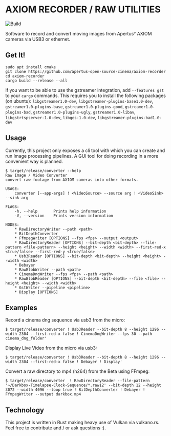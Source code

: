 # AXIOM RECORDER / RAW UTILITIES
![Build](https://github.com/apertus-open-source-cinema/axiom-recorder/workflows/Build/badge.svg)

Software to record and convert moving images from Apertus° AXIOM cameras via USB3 or ethernet.

## Get It!
```shell script
sudo apt install cmake
git clone https://github.com/apertus-open-source-cinema/axiom-recorder
cd axiom-recorder
cargo build --release --all
```

If you want to be able to use the gstreamer integration, add `--features gst`
to your `cargo` commands. This requires you to install the following packages
(on ubuntu): `libgstreamer1.0-dev`, `libgstreamer-plugins-base1.0-dev`, `gstreamer1.0-plugins-base`, `gstreamer1.0-plugins-good`, `gstreamer1.0-plugins-bad`, `gstreamer1.0-plugins-ugly`, `gstreamer1.0-libav`, `libgstrtspserver-1.0-dev`, `libges-1.0-dev`, `libgstreamer-plugins-bad1.0-dev`

## Usage
Currently, this project only exposes a cli tool with which you can create and run Image processing pipelines.
A GUI tool for doing recording in a more convenient way is planned.

```shell
$ target/release/converter --help
Raw Image / Video Converter 
convert raw footage from AXIOM cameras into other formats.

USAGE:
    converter [--app-args] ! <VideoSource> --source arg ! <VideoSink> --sink arg

FLAGS:
    -h, --help       Prints help information
    -V, --version    Prints version information

NODES:
    * RawDirectoryWriter --path <path>
    * BitDepthConverter
    * FfmpegWriter [OPTIONS] --fps <fps> --output <output>
    * RawDirectoryReader [OPTIONS] --bit-depth <bit-depth> --file-pattern <file-pattern> --height <height> --width <width> --first-red-x <true/false> --first-red-y <true/false>
    * Usb3Reader [OPTIONS] --bit-depth <bit-depth> --height <height> --width <width>
    * Debayer
    * RawBlobWriter --path <path>
    * CinemaDngWriter --fps <fps> --path <path>
    * RawBlobReader [OPTIONS] --bit-depth <bit-depth> --file <file> --height <height> --width <width>
    * GstWriter --pipeline <pipeline>
    * Display [OPTIONS]
```

## Examples

Record a cinema dng sequence via usb3 from the micro:
```shell
$ target/release/converter ! Usb3Reader --bit-depth 8 --height 1296 --width 2304 --first-red-x false ! CinemaDngWriter --fps 30 --path cinema_dng_folder'
```

Display Live Video from the micro via usb3:
```shell
$ target/release/converter ! Usb3Reader --bit-depth 8 --height 1296 --width 2304 --first-red-x false ! Debayer ! Display'
```

Convert a raw directory to mp4 (h264) from the Beta using FFmpeg:
```shell
$ target/release/converter  ! RawDirectoryReader --file-pattern '~/Darkbox-Timelapse-Clock-Sequence/*.raw12' --bit-depth 12 --height 3072 --width 4096 --loop true ! BitDepthConverter ! Debayer ! FfmpegWriter --output darkbox.mp4
```


## Technology

This project is written in Rust making heavy use of Vulkan via vulkano.rs.
Feel free to contribute and / or ask questions :).
